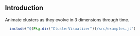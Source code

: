Introduction
-------------
Animate clusters as they evolve in 3 dimensions through time.

```julia
  include("$(Pkg.dir("ClusterVisualizer"))/src/examples.jl")
```
